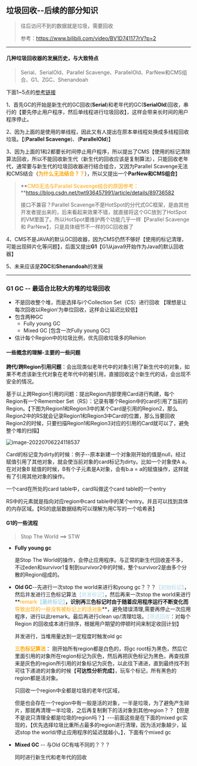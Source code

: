 ## 垃圾回收--后续的部分知识

> 往后访问不到的数据就是垃圾，需要回收
>
> 参考：https://www.bilibili.com/video/BV1D741177rV?p=2

---

#### 几种垃圾回收器的发展历史，与大致特点

> Serial、SerialOld、Parallel Scavenge、ParallelOld、ParNew和CMS组合、G1、ZGC、Shenandoah

下面1~5点的[参考链接](https://www.bilibili.com/video/BV1D741177rV?p=1&vd_source=b7e7d38107067bf58865928f03ef61a5)

1、首先GC的开始是新生代的GC回收(**Serial**)和老年代的GC(**SerialOld**)回收，串行的【要先停止用户程序，然后单线程进行垃圾回收】，这样会带来长时间的用户程序停止。

2、因为上面的是使用的单线程，因此又有人提出在原本单线程处换成多线程回收垃圾。【(**Parallel Scavenge**)、(**ParallelOld**)】

3、因为上面的1和2都要长时间停止用户程序，所以提出了CMS【使用的标记清除算法回收，所以不能回收新生代（新生代的回收应该是复制算法），只能回收老年代，通常要与新生代的垃圾回收器进行结合组合，又因为Parallel Scavenge无法和CMS结合（**<font color="orange">为什么无法结合？？</font>**），所以又提出一个**ParNew和CMS组合**】

> **<font color="orange">CMS无法与Parallel Scavenge结合的原因参考：</font>**https://blog.csdn.net/twt936457991/article/details/89736582
>
> 接口不兼容？Parallel Scavenge不是HotSpot的分代式GC框架，是由其他开发者提出来的，后来看起来效果不错，就直接将这个GC放到了HotSpot的VM里面了。所以HotSpot要维护两个功能几乎一样【Parallel Scavenge 和 ParNew】，只是具体细节不一样的GC回收器了

4、CMS不是JAVA的默认GC回收器，因为CMS仍然不够好【使用的标记清理，可能出现碎片化等问题】，后面又提出**G1**【G1从java9开始作为Java的默认回收器】

5、未来应该是**ZGC**和**Shenandoah**的发展

---

### G1   GC  --  最适合比较大的堆的垃圾回收

- 不是回收整个堆，而是选择与i个Collection Set（CS）进行回收  【理想是让每次回收以Region‘为单位回收，这样会让延迟比较低】
- 包含两种GC
  - Fully young GC
  - Mixed GC [包含一次Fully young GC]
- 估计每个Region中的垃圾比例，优先回收垃圾多的Rehion

#### 一些概念的理解-主要的一些问题

**跨代/跨Region引用问题**：会出现类似老年代中的对象引用了新生代中的对象，如果不考虑该新生代对象在老年代中的被引用，直接回收这个新生代的话，会出现不安全的情况。

基于以上跨Region引用的问题：提出Region内部使用Card进行构建，每个Region有一个Remember Set（RS）：记录有哪个Region中的card引用了当前的Region。【下图为Region1和Region3中的某个Card是引用的Region2，那么Region2中的RS就会记录Region1和Region3中Card的位置，那么当要回收Region2的时候，只要扫描Region1和Region3对应的引用的Card就可以了，避免整个堆的扫描】

![image-20220706224118537](C:\Users\10435\AppData\Roaming\Typora\typora-user-images\image-20220706224118537.png)

Card的标记变为dirty的时候：例子--原本新建一个对象刚开始的值是null，经过赋值引用了其他对象，就会使当前对象的card标记为dirty。比如一个对象使A a，在对对象B 赋值的时候，B有个子元素是A对象，会有b.a = a的赋值操作，这样就有了引用其他对象的操作。

一个card在所处的card table中，card叫做这个card table的一个entry

RS中的元素就是指向对应region中card table中的某个entry。并且可以找到具体的内存区域。【RS的底层数据结构可以理解为用C写的一个哈希表】

#### G1的一些流程

> Stop The World  ==>  STW

- **Fully young gc**

  是Stop The World的操作，会停止应用程序。与正常的新生代回收差不多，不过eden和survivor1复制到survivor2中的时候，整个survivor2是由多个分散的Region组成的。

- **Old GC**--先进行一次stop the world来进行和young gc？？？<font color="lightblue">【初始标记】</font>，然后并发进行三色标记算法<font color="lightblue">【并发标记】</font>，然后再来一次stop the world来进行**<font color="orange">remark</font>**<font color="lightblue">【最终标记】</font>，识别再三色标记时由于随着应用程序运行不断变化而**<font color="orange">导致出现的一些没有被标记上的活对象</font>**，避免错误清理,需要再停止一次应用程序，进行以此remark。最后再进行clean up/清理垃圾。<font color="lightblue">【筛选回收</font>：对每个 Region 的回收成本进行排序，根据用户期望的停顿时间来制定收回计划】

  并发进行，当堆用量达到一定程度时触发old gc

  **<font color="orange">三色标记算法</font>**： 刚开始所有region都是白色的，将gc root标为黑色，然后它里面引用的对象所在region标记为灰色，然后再把灰色标记为黑色，再查找原来是灰色的region所引用的对象标记为灰色，以此往下递进，直到最终找不到可往下递进的对象的时候【**可达性分析完成**】，玩车个标记，所有黑色的region都是活对象。

  只回收一个region中全都是垃圾的老年代区域，

  但是也会存在一个region中有一般是活的对象，一半是垃圾，为了避免产生碎片，那就再清理一半垃圾，之后再复制剩下的活对象到其他region？？【但是不是说只清理全都是垃圾的region吗？】---前面这些是在下面的mixed gc实现的，【优先选择垃圾比重所占最多的region进行清理，因为活对象越少，延迟stop the world/停止应用程序的延迟就越小。】，下面有个mixed gc

- **Mixed GC**  --  与Old GC有啥不同的？？？

  同时进行新生代和老年代的回收
